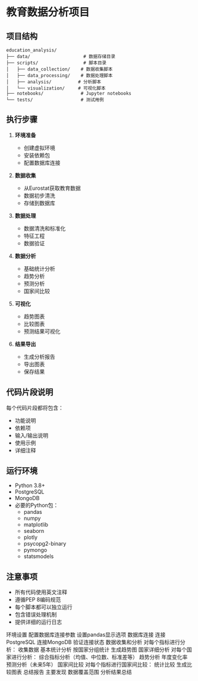 # 教育数据分析项目

## 项目结构
```
education_analysis/
├── data/                    # 数据存储目录
├── scripts/                 # 脚本目录
│   ├── data_collection/    # 数据收集脚本
│   ├── data_processing/    # 数据处理脚本
│   ├── analysis/          # 分析脚本
│   └── visualization/     # 可视化脚本
├── notebooks/              # Jupyter notebooks
└── tests/                  # 测试用例
```

## 执行步骤

1. **环境准备**
   - 创建虚拟环境
   - 安装依赖包
   - 配置数据库连接

2. **数据收集**
   - 从Eurostat获取教育数据
   - 数据初步清洗
   - 存储到数据库

3. **数据处理**
   - 数据清洗和标准化
   - 特征工程
   - 数据验证

4. **数据分析**
   - 基础统计分析
   - 趋势分析
   - 预测分析
   - 国家间比较

5. **可视化**
   - 趋势图表
   - 比较图表
   - 预测结果可视化

6. **结果导出**
   - 生成分析报告
   - 导出图表
   - 保存结果

## 代码片段说明

每个代码片段都将包含：
- 功能说明
- 依赖项
- 输入/输出说明
- 使用示例
- 详细注释

## 运行环境
- Python 3.8+
- PostgreSQL
- MongoDB
- 必要的Python包：
  - pandas
  - numpy
  - matplotlib
  - seaborn
  - plotly
  - psycopg2-binary
  - pymongo
  - statsmodels

## 注意事项
- 所有代码使用英文注释
- 遵循PEP 8编码规范
- 每个脚本都可以独立运行
- 包含错误处理机制
- 提供详细的运行日志

环境设置
配置数据库连接参数
设置pandas显示选项
数据库连接
连接PostgreSQL
连接MongoDB
验证连接状态
数据收集和分析
对每个指标进行分析：
收集数据
基本统计分析
按国家分组统计
生成趋势图
国家详细分析
对每个国家进行分析：
综合指标分析（均值、中位数、标准差等）
趋势分析
年度变化率
预测分析（未来5年）
国家间比较
对每个指标进行国家间比较：
统计比较
生成比较图表
总结报告
主要发现
数据覆盖范围
分析结果总结
